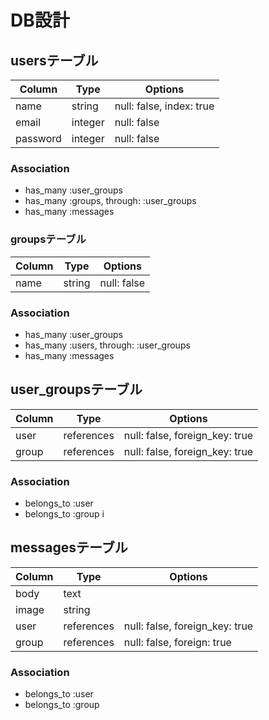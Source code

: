 # DB設計

## usersテーブル

|Column|Type|Options|
|------|----|-------|
|name|string|null: false, index: true|
|email|integer|null: false|
|password|integer|null: false|

### Association
- has_many :user_groups
- has_many :groups, through: :user_groups
- has_many :messages

### groupsテーブル

|Column|Type|Options|
|------|----|-------|
|name|string|null: false|

### Association
- has_many :user_groups
- has_many :users, through: :user_groups
- has_many :messages

## user_groupsテーブル

|Column|Type|Options|
|------|----|-------|
|user|references|null: false, foreign_key: true|
|group|references|null: false, foreign_key: true|

### Association
- belongs_to :user
- belongs_to :group
i
## messagesテーブル
|Column|Type|Options|
|------|----|-------|
|body|text|
|image|string|
|user|references|null: false, foreign_key: true|
|group|references|null: false, foreign: true|

### Association
- belongs_to :user
- belongs_to :group